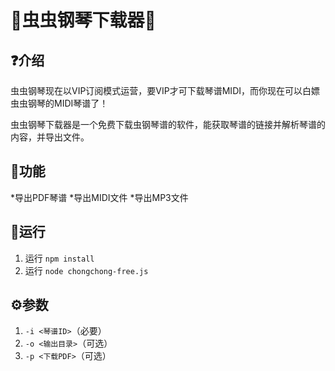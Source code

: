 # 🐛虫虫钢琴下载器🎹

## ❓介绍

虫虫钢琴现在以VIP订阅模式运营，要VIP才可下载琴谱MIDI，而你现在可以白嫖虫虫钢琴的MIDI琴谱了！

虫虫钢琴下载器是一个免费下载虫钢琴谱的软件，能获取琴谱的链接并解析琴谱的内容，并导出文件。

## 🚀功能

*导出PDF琴谱
*导出MIDI文件
*导出MP3文件

## 🚗运行

1) 运行 `npm install`
2) 运行 `node chongchong-free.js`

## ⚙参数

1) `-i <琴谱ID>`（必要）
2) `-o <输出目录>`（可选）
3) `-p <下载PDF>`（可选）
